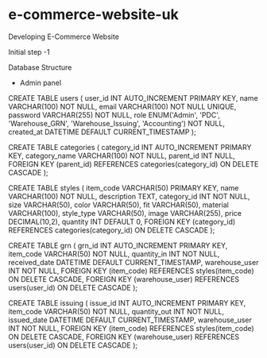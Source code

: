 # e-commerce-website-uk

Developing E-Commerce Website

Initial step -1

Database Structure

- Admin panel

CREATE TABLE users (
user_id INT AUTO_INCREMENT PRIMARY KEY,
name VARCHAR(100) NOT NULL,
email VARCHAR(100) NOT NULL UNIQUE,
password VARCHAR(255) NOT NULL,
role ENUM('Admin', 'PDC', 'Warehouse_GRN', 'Warehouse_Issuing', 'Accounting') NOT NULL,
created_at DATETIME DEFAULT CURRENT_TIMESTAMP
);

CREATE TABLE categories (
category_id INT AUTO_INCREMENT PRIMARY KEY,
category_name VARCHAR(100) NOT NULL,
parent_id INT NULL,
FOREIGN KEY (parent_id) REFERENCES categories(category_id) ON DELETE CASCADE
);

CREATE TABLE styles (
item_code VARCHAR(50) PRIMARY KEY,
name VARCHAR(100) NOT NULL,
description TEXT,
category_id INT NOT NULL,
size VARCHAR(50),
color VARCHAR(50),
fit VARCHAR(50),
material VARCHAR(100),
style_type VARCHAR(50),
image VARCHAR(255),
price DECIMAL(10,2),
quantity INT DEFAULT 0,
FOREIGN KEY (category_id) REFERENCES categories(category_id) ON DELETE CASCADE
);

CREATE TABLE grn (
grn_id INT AUTO_INCREMENT PRIMARY KEY,
item_code VARCHAR(50) NOT NULL,
quantity_in INT NOT NULL,
received_date DATETIME DEFAULT CURRENT_TIMESTAMP,
warehouse_user INT NOT NULL,
FOREIGN KEY (item_code) REFERENCES styles(item_code) ON DELETE CASCADE,
FOREIGN KEY (warehouse_user) REFERENCES users(user_id) ON DELETE CASCADE
);

CREATE TABLE issuing (
issue_id INT AUTO_INCREMENT PRIMARY KEY,
item_code VARCHAR(50) NOT NULL,
quantity_out INT NOT NULL,
issued_date DATETIME DEFAULT CURRENT_TIMESTAMP,
warehouse_user INT NOT NULL,
FOREIGN KEY (item_code) REFERENCES styles(item_code) ON DELETE CASCADE,
FOREIGN KEY (warehouse_user) REFERENCES users(user_id) ON DELETE CASCADE
);


